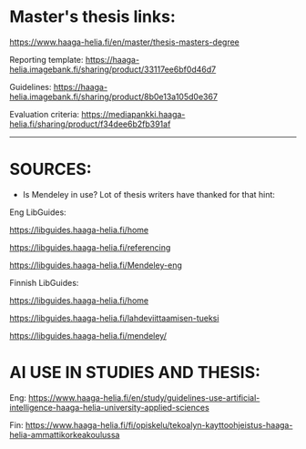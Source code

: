 # Master's thesis links:

https://www.haaga-helia.fi/en/master/thesis-masters-degree


Reporting template: https://haaga-helia.imagebank.fi/sharing/product/33117ee6bf0d46d7 

Guidelines: https://haaga-helia.imagebank.fi/sharing/product/8b0e13a105d0e367

Evaluation criteria: https://mediapankki.haaga-helia.fi/sharing/product/f34dee6b2fb391af 

---

# SOURCES:

- Is Mendeley in use? Lot of thesis writers have thanked for that hint:

Eng LibGuides:

https://libguides.haaga-helia.fi/home

https://libguides.haaga-helia.fi/referencing

https://libguides.haaga-helia.fi/Mendeley-eng

Finnish LibGuides:

https://libguides.haaga-helia.fi/home

https://libguides.haaga-helia.fi/lahdeviittaamisen-tueksi

https://libguides.haaga-helia.fi/mendeley/

# AI USE IN STUDIES AND THESIS:

Eng: https://www.haaga-helia.fi/en/study/guidelines-use-artificial-intelligence-haaga-helia-university-applied-sciences

Fin: https://www.haaga-helia.fi/fi/opiskelu/tekoalyn-kayttoohjeistus-haaga-helia-ammattikorkeakoulussa
